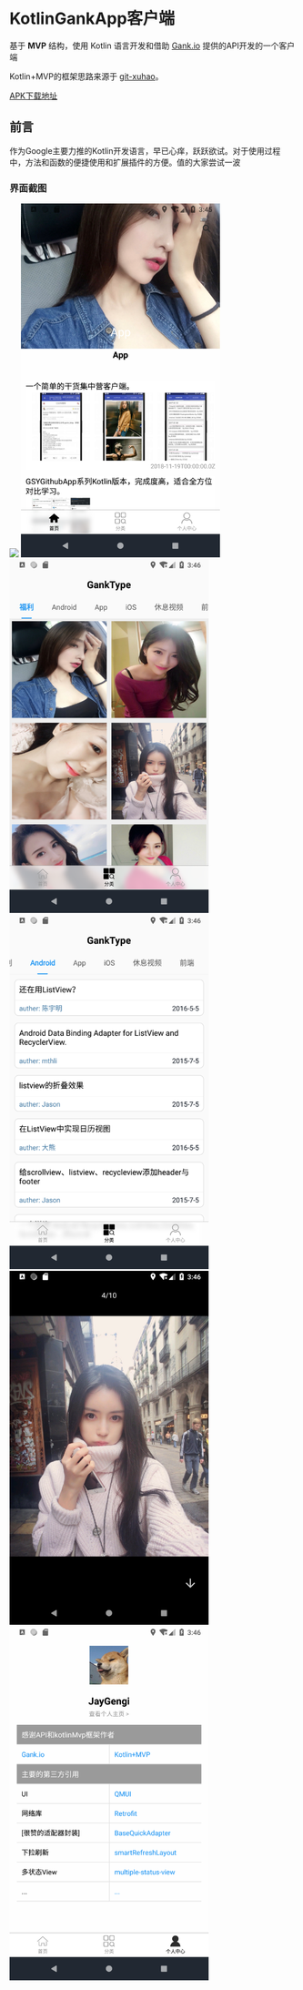 # KotlinGankApp客户端

基于 **MVP** 结构，使用 Kotlin 语言开发和借助  [Gank.io](https://gank.io/)   提供的API开发的一个客户端

Kotlin+MVP的框架思路来源于  [git-xuhao](https://github.com/git-xuhao/KotlinMvp)。

[APK下载地址](https://github.com/JayGengi/KotlinGankApp/blob/master/app/release/kotlinmvp_v1.1.0_release.apk)

## 前言

作为Google主要力推的Kotlin开发语言，早已心痒，跃跃欲试。对于使用过程中，方法和函数的便捷使用和扩展插件的方便。值的大家尝试一波


### 界面截图


<img src="https://github.com/JayGengi/KotlinGankApp/blob/master/show/gankapp.gif" width=350>     <img src="https://github.com/JayGengi/KotlinGankApp/blob/master/show/home.png" width=350>            <img src="https://github.com/JayGengi/KotlinGankApp/blob/master/show/type.png" width=350><br/>
<img src="https://github.com/JayGengi/KotlinGankApp/blob/master/show/gank_type.png" width=350>     <img src="https://github.com/JayGengi/KotlinGankApp/blob/master/show/img.png" width=350>        <img src="https://github.com/JayGengi/KotlinGankApp/blob/master/show/mine.png" width=350>

